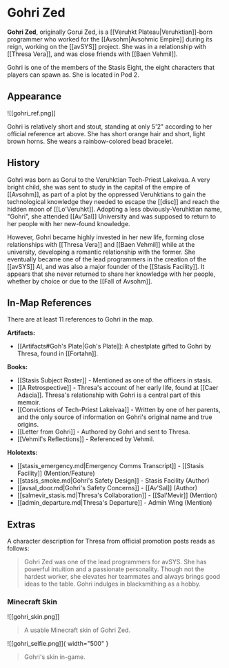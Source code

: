 # Gohri Zed

**Gohri Zed**, originally Gorui Zed, is a [[Veruhkt Plateau|Veruhktian]]-born programmer who worked for the [[Avsohm|Avsohmic Empire]] during its reign, working on the [[avSYS]] project. She was in a relationship with [[Thresa Vera]], and was close friends with [[Baen Vehmil]].

Gohri is one of the members of the Stasis Eight, the eight characters that players can spawn as. She is located in Pod 2.

## Appearance

![[gohri_ref.png]]

Gohri is relatively short and stout, standing at only 5'2" according to her official reference art above. She has short orange hair and short, light brown horns. She wears a rainbow-colored bead bracelet.

## History

Gohri was born as Gorui to the Veruhktian Tech-Priest Lakeivaa. A very bright child, she was sent to study in the capital of the empire of [[Avsohm]], as part of a plot by the oppressed Veruhktians to gain the technological knowledge they needed to escape the [[disc]] and reach the hidden moon of [[Lo'Veruhkt]]. Adopting a less obviously-Veruhktian name, "Gohri", she attended [[Av'Sal]] University and was supposed to return to her people with her new-found knowledge. 

However, Gohri became highly invested in her new life, forming close relationships with [[Thresa Vera]] and [[Baen Vehmil]] while at the university, developing a romantic relationship with the former. She eventually became one of the lead programmers in the creation of the [[avSYS]] AI, and was also a major founder of the [[Stasis Facility]]. It appears that she never returned to share her knowledge with her people, whether by choice or due to the [[Fall of Avsohm]].

## In-Map References

There are at least 11 references to Gohri in the map.

**Artifacts:**

- [[Artifacts#Goh's Plate|Goh's Plate]]: A chestplate gifted to Gohri by Thresa, found in [[Fortahn]].

**Books:**

- [[Stasis Subject Roster]] - Mentioned as one of the officers in stasis. <br>
- [[A Retrospective]] - Thresa's account of her early life, found at [[Caer Adacia]]. Thresa's relationship with Gohri is a central part of this memoir. <br>
- [[Convictions of Tech-Priest Lakeivaa]] - Written by one of her parents, and the only source of information on Gohri's original name and true origins. <br>
- [[Letter from Gohri]] - Authored by Gohri and sent to Thresa. <br>
- [[Vehmil's Reflections]] - Referenced by Vehmil.

**Holotexts:**

- [[stasis_emergency.md|Emergency Comms Transcript]] - [[Stasis Facility]] (Mention/Feature) <br>
- [[stasis_smoke.md|Gohri's Safety Design]] - Stasis Facility (Author) <br>
- [[avsal_door.md|Gohri's Safety Concerns]] - [[Av'Sal]] (Author) <br>
- [[salmevir_stasis.md|Thresa's Collaboration]] - [[Sal'Mevir]] (Mention) <br>
- [[admin_departure.md|Thresa's Departure]] - Admin Wing (Mention)

## Extras

A character description for Thresa from official promotion posts reads as follows:

> Gohri Zed was one of the lead programmers for avSYS. She has powerful intuition and a passionate personality. Though not the hardest worker, she elevates her teammates and always brings good ideas to the table. Gohri indulges in blacksmithing as a hobby.

### Minecraft Skin

![[gohri_skin.png]]
> A usable Minecraft skin of Gohri Zed.

![[gohri_selfie.png]]{ width="500" }
> Gohri's skin in-game.
